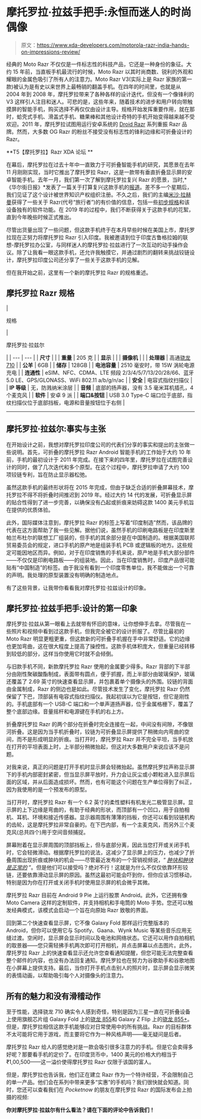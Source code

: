 # 摩托罗拉·拉兹手把手:永恒而迷人的时尚偶像

> 原文：<https://www.xda-developers.com/motorola-razr-india-hands-on-impressions-review/>

经典的 Moto Razr 不仅仅是一件标志性的科技产品，它还是一种身份的象征。大约 15 年前，当直板手机最流行的时候，Moto Razr 以其时尚商数、锐利的外观和耀眼的金属色吸引了所有人的注意力。Moto Razr V3(实际上是 Razr 家族的第一款)被认为是有史以来世界上最畅销的翻盖手机。在四年的时间里，也就是从 2004 年到 2008 年，摩托罗拉带来了各种各样的设计迭代，但没有一个像锋利的 V3 这样引人注目和迷人。可悲的是，这些年来，随着技术的进步和用户转向带触摸屏的智能手机，购买选择不再仅仅由设计主导。规格开始发挥重要作用，就在那时，蛤壳式手机、滑盖式手机、糖果棒和其他设计奇特的手机开始变得越来越不受欢迎。2011 年，摩托罗拉试图用运行安卓系统的 [Droid Razr](https://www.xda-developers.com/turn-your-droid-razr-into-a-droid-razr-maxx/) 系列重振 Razr 品牌。然而，大多数 OG Razr 的粉丝不接受没有标志性的锋利边缘和可折叠设计的 Razr。

**T5【摩托罗拉】Razr XDA 论坛 **

在幕后，摩托罗拉在过去十年中一直致力于可折叠智能手机的研究，其愿景在去年 11 月刚刚实现，当时它推出了摩托罗拉 Razr，这是一款带有垂直折叠显示屏的安卓智能手机。去年一月，我们第一次了解到摩托罗拉复兴 Razr 的愿景，当时,*《华尔街日报》*发表了一篇关于打算复兴这款手机的[报道](https://www.xda-developers.com/motorola-reviving-razr-flip-phone-foldable-display/)。差不多一个星期后，我们见证了这个设计被世界知识产权组织注册。不久之后，我们的主编[米沙·拉赫曼](https://www.xda-developers.com/author/mishaalrahman/)获得了一些关于 Razr(代号“旅行者”)的有价值的信息，包括一些[初步规格](https://www.xda-developers.com/motorola-razr-snapdragon-710-3d-hdr-video/)和该设备独有的软件功能。在 2019 年的过程中，我们不断获得关于这款手机的花絮，直到今年晚些时候正式推出。

尽管出货量出现了一些问题，但这款手机终于在本月早些时候在美国上市，摩托罗拉现在正努力将摩托罗拉 Razr 引入印度。我被邀请到位于印度古鲁格拉姆的联想-摩托罗拉办公室，与同样迷人的摩托罗拉·拉兹进行了一次互动的动手操作会议。除了让我看一眼这款手机，还允许我触摸它，并通过剧烈的翻转来挑战铰链设计，摩托罗拉印度公司还分享了一些关于这款手机的见解。

但在我开始之前，这里有一个新的摩托罗拉 Razr 的规格重述。

## 摩托罗拉 Razr 规格

| 

规格

 | 

摩托罗拉·拉兹尔

 |
| --- | --- |
| **尺寸** |  |
| **重量** | 205 克 |
| **显示** |  |
| **摄像机** |  |
| **处理器** | 高通[骁龙 710](https://www.xda-developers.com/tag/qualcomm-snapdragon-710/) |
| **公羊** | 6GB |
| **储存** | 128GB |
| **电池容量** | 2510 毫安时，带 15W 涡轮电源充电 |
| **连通性** | eSIM、NFC、CDMA、LTE 频段 2/3/4/5/7/13/20/28/66、蓝牙 5.0 LE、GPS/GLONASS、WiFi 802.11 a/b/g/n/ac |
| **安全** | 电容式指纹扫描仪 |
| **IP 等级** | 无，防溅纳米涂层 |
| **音频** | 底部的扬声器，没有 3.5 毫米耳机插孔，4 个麦克风 |
| **软件** | 安卓 9 派 |
| **端口&按钮** | USB 3.0 Type-C 端口位于底部，指纹扫描仪位于底部挡板，电源和音量按钮位于右侧 |

* * *

## 摩托罗拉·拉兹尔:事实与主张

在开始设计之前，我想对摩托罗拉印度公司的代表们分享的事实和提出的主张做一些说明。首先，可折叠的摩托罗拉 Razr Android 智能手机的工作始于大约 10 年前，手机的最初设计于 2011 年完成。在接下来的四年里，摩托罗拉在试图完善设计的同时，做了几次迭代和多个原型。在这个过程中，摩托罗拉申请了大约 100 项铰链专利，旨在防止显示器松弛。

虽然这款手机的最终形状将在 2015 年完成，但由于缺乏合适的折叠屏幕技术，摩托罗拉不得不将折叠时间推迟到 2019 年。经过大约 14 代的发展，可折叠显示屏的贴合性得到了进一步完善，以确保没有凸起或折痕来妨碍这款 1400 美元手机旨在提供的优质体验。

此外，国际媒体注意到，摩托罗拉 Razr 的标签上写着“印度制造”然而，该品牌的代表在这方面帮助了我一些见解。据他们说，虽然手机的印刷电路板是在印度斯里帕兰布杜尔的联想工厂组装的，但手机的其余部分是在中国制造的。根据美国联邦贸易委员会的规定，进口手机的原产地是组装手机 PCB 或逻辑板的地方。这些规定可能因地区而异。例如，对于在印度销售的手机来说，原产地是手机大部分部件——不仅仅是印刷电路板——的组装地。因此，当在印度销售时，印度产品很可能贴有“中国制造”的标签。由于我没有看到一个印度零售单位，我不能做出一个可靠的声明。我处理的原型装置没有明确的制造地点。

有了这些背景，让我带你看看我对摩托罗拉·拉兹设计的印象。

## 摩托罗拉·拉兹手把手:设计的第一印象

摩托罗拉·拉兹从第一眼看上去就带有怀旧的意味，让你想伸手去拿。尽管我在一些照片和视频中看到过这款手机，但我完全被它的设计折服了。尽管比最初的 Moto Razr 明显更粗更重，但这款新的可折叠手机握在手中非常舒适。它的边缘也更加弯曲，这在很大程度上提高了操控性。这款手机体积庞大，但重量已经转移到较低的部分，这样当你使用它时就不会倾倒。

与旧款手机不同，新款摩托罗拉 Razr 使用的金属要少得多。Razr 背部的下半部分由刚性聚碳酸酯制成，表面带有圆点，便于抓握，而上半部分由玻璃保护，玻璃还覆盖了 2.69 英寸的快速查看显示屏，并包裹着单个摄像头的外围。铰链的背面由金属制成，Razr 的侧边也是如此。尽管技术发生了变化，摩托罗拉 Razr 仍然保留了下巴，顶部装有电容式指纹扫描仪。我起初误以为它是按钮，但它是刚性的。手机底部有一个 USB-C 端口和一个单声道扬声器，位于金属格栅下，覆盖了整个底部边缘。音量摇杆和电源键在手机的右上方。

折叠摩托罗拉 Razr 的两个部分在折叠时完全连接在一起，中间没有间隙，不像银河折叠。这是因为当手机折叠时，铰链为可折叠显示屏提供了稍微向内弯曲的空间，而不是形成明显的折痕。当打开时，摩托罗拉 Razr 并不完全平坦，当手机放在打开的平坦表面上时，上半部分稍微抬起，但这对大多数用户来说应该不是问题。

对我来说，真正的问题是打开手机时显示屏会轻微抬起。虽然摩托罗拉声称显示屏下的手机内部密封紧密，但当显示屏平放时，升力会让灰尘或小颗粒进入显示屏后面的区域，并从后面造成损坏。然而，也有可能这个问题在生产单位得到了纠正，因为我使用的是一个预发布的原型。

当打开时，摩托罗拉 Razr 有一个 6.2 英寸的柔性塑料有机发光二极管显示屏。显示屏的上下边缘是弯曲的，有助于经典的形状，而顶部有一个凹口，用于自拍相机、耳机、环境和接近传感器。显示器周围有薄薄的挡板，你还可以看到铰链机构的齿轮，这是摩托罗拉非常自豪的。在下巴内部，有一个主麦克风，而另外三个麦克风(总共四个)用于空间音频捕捉。

屏幕附着在显示屏周围的顶部挡板上，但与底部分离，因此当您打开或关闭手机时，它会轻微滑动。根据摩托罗拉的说法，这减少了显示屏上的压力，也减少了折叠周围出现折痕或肿块的机会——尽管最近发布的一个营销视频说，“ *[肿块和肿块是正常的](https://www.xda-developers.com/motorola-bumps-normal-razr-folding-display/)* ”。但是他们可以接受吗？绝对不行！这就是为什么不仅仅依靠环形铰链，还要依靠滑动显示屏的原因。虽然这最初可能会吓到你，但你应该习惯移动，特别是因为你在打开或关闭手机时使用显示屏的机会微乎其微。

摩托罗拉 Razr 目前在 Android 9 Pie 上运行股票 Android。此外，它还拥有像 Moto Camera 这样的定制软件，并支持相机和手电筒的 Moto 手势。您还可以触发经典模式，该模式会启动一个旨在向原始 Razr 致敬的界面。

回到第二个快速查看显示屏，它不像 Galaxy Fold 那样运行完整版本的 Android，但你可以使用它与 Spotify、Gaana、Wynk Music 等某些音乐应用无缝过渡。空闲时，显示屏会显示时间以及电池和网络状态。它还可以用作自拍相机的取景器——您只需轻拂手机两次即可打开相机，并点击屏幕以点击图片。此外，摩托罗拉 Razr 上的快速查看显示还允许您查看通知提醒，但您可能无法完整查看整个邮件的内容，也没有办法回复通知。摩托罗拉也在努力为谷歌助手和谷歌地图在小屏幕上提供支持。最后，当你打开手机点击别人的照片时，显示屏会显示微笑的表情动画，以帮助吸引每个人对摄像头的注意力。

## 所有的魅力和没有滑稽动作

至于性能，选择骁龙 710 确实令人感到奇怪，特别是因为三星一直在可折叠设备上使用旗舰芯片组 Galaxy Fold 上的[骁龙 855](https://www.xda-developers.com/samsung-galaxy-fold-goes-on-sale-in-the-u-s-this-week-via-best-buy-and-att/)和 Galaxy Z Flip 上的[骁龙 855+](https://www.xda-developers.com/samsung-galaxy-z-flip-launch-specs-features-pricing-availability/)。但是，摩托罗拉相信这款手机能够应对日常使用中的所有挑战。Razr 的目标群体不太可能将它用于游戏，而主要将它作为一种风格声明——毫无疑问是后者。

摩托罗拉 Razr 给人的感觉绝对是一款会吸引很多注意力的手机。但是它会卖得多好呢？那要看手机的定价了。在印度货币中，1400 美元的价格大约相当于₹1,00,500——这一溢价使得摩托罗拉 Razr 仅限于该国的富人。

但是，摩托罗拉也告诉我，他们正在建立 Razr 作为一个特许经营，不会限制自己的单一产品。他们会在系列中带来更多“实惠”的手机吗？我们很快就会知道。同时，您还可以查看我们在 *Pocketnow* 的朋友在摩托罗拉 Razr 的国际发布会上拍摄的视频:

**你对摩托罗拉·拉兹尔有什么看法？请在下面的评论中告诉我们！**